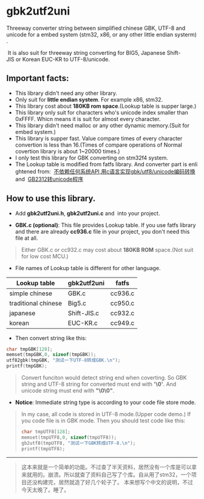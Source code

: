 # gbk2utf2uni

Threeway converter string between simplified chinese GBK, UTF-8 and unicode for a embed system (stm32, x86, or any other little endian systerm).

 It is also suit for threeway string converting for BIG5, Japanese Shift-JIS or Korean EUC-KR to UTF-8/unicode.

## Important facts:
* This library didn't need any other library.
* Only suit for **little endian system**. For example x86, stm32.
* This library cost about **180KB rom space**.(Lookup table is supper large.)
* This library only suit for characters who's unicode index smaller than 0xFFFF. Whicn means it is suit for almost every character.
* This library didn't need malloc or any other dynamic memory.(Suit for embed system.)
* This library is supper fast. Value compare times of every character convertion is less than 16.(Times of compare operations of Normal covertion library is about 1~20000 times.)
* I only test this library for GBK converting on stm32f4 system.
* The Lookup table is modified from fatfs library. And converter part is enlightened from:
 [不依赖任何系统API,用c语言实现gbk/utf8/unicode编码转换](https://blog.csdn.net/bladeandmaster88/article/details/54837338 "不依赖任何系统API,用c语言实现gbk/utf8/unicode编码转换") 
and
 [GB2312转unicode程序](https://www.cnblogs.com/flying_bat/archive/2008/04/11/1148042.html "GB2312转unicode程序")


## How to use this library.
* Add **gbk2utf2uni.h**, **gbk2utf2uni.c** and  into your project.

* **GBK.c (optional)**: This file provides Lookup  table. If you use fatfs library and there are already **cc936.c** file in your project, you don't need this file at all.

> Either GBK.c or cc932.c may cost about **180KB ROM** space.(Not suit for low cost MCU.)

* File names of Lookup table is different for other language.

Lookup table        | gbk2utf2uni | fatfs
--------------------|-------------|-------
simple chinese      | GBK.c       | cc936.c
traditional chinese | Big5.c      | cc950.c
japanese            | Shift-JIS.c | cc932.c
korean              | EUC-KR.c    | cc949.c

* Then convert string like this:

```c
char tmpGBK[128];
memset(tmpGBK,0, sizeof(tmpGBK));
utf82gbk(tmpGBK, "测试一下UTF-8转成GBK.\n");
printf(tmpGBK);
```
> Convert funciton would detect string end when coverting. So GBK string and UTF-8 string for converted must end with **'\0'**. And unicode string must end with **"\0\0"**.

* **Notice**: Immediate string type is according to your code file store mode.

> In my case, all code is stored in UTF-8 mode.(Upper code demo.)
> If you code file is in GBK mode. Then you should test code like this:
> ```C
> char tmpUTF8[128];
> memset(tmpUTF8,0, sizeof(tmpUTF8));
> gb2utf8(tmpUTF8, "测试一下GBK转成UTF-8.\n");
> printf(tmpUTF8);
> ```


-------------------------------
> 这本来就是一个简单的功能。不过查了半天资料，居然没有一个库是可以拿来就用的。崩溃。所以就查了资料自己写了个库。自从用了stm32，一个项目还没构建完，居然就造了好几个轮子了。
> 本来想写个中文的说明，不过今天太晚了。睡了。


